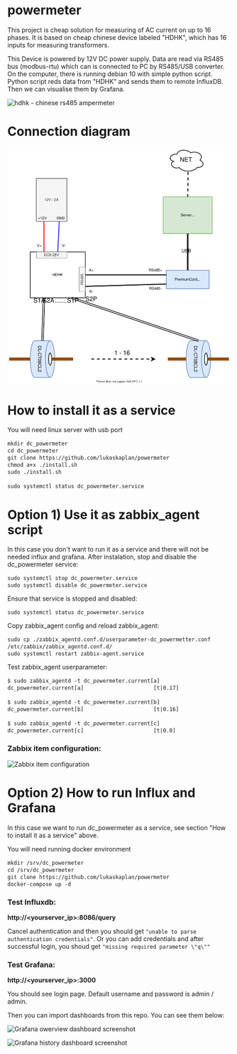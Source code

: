 # powermeter

This project is cheap solution for measuring of AC current on up to 16 phases. It is based on cheap chinese device labeled "HDHK", which has 16 inputs for measuring transformers.

This Device is powered by 12V DC power supply. Data are read via RS485 bus (modbus-rtu) which can is connected to PC by RS485/USB converter. On the computer, there is running debian 10 with simple python script. Python script reds data from "HDHK" and sends them to remote InfluxDB. Then we can visualise them by Grafana.

![hdhk - chinese rs485 ampermeter](https://github.com/lukaskaplan/powermeter/blob/master/images/HDHK.jpg) 

# Connection diagram
![Connection diagram](https://github.com/lukaskaplan/powermeter/blob/master/powermeter.svg)

# How to install it as a service
You will need linux server with usb port

```
mkdir dc_powermeter
cd dc_powermeter
git clone https://github.com/lukaskaplan/powermeter
chmod a+x ./install.sh
sudo ./install.sh

sudo systemctl status dc_powermeter.service
```
# Option 1) Use it as zabbix_agent script
In this case you don't want to run it as a service and there will not be needed influx and grafana.
After instalation, stop and disable the dc_powermeter service:

```
sudo systemctl stop dc_powermeter.service
sudo systemctl disable dc_powermeter.service
``` 

Ensure that service is stopped and disabled:

```
sudo systemctl status dc_powermeter.service
```

Copy zabbix_agent config and reload zabbix_agent:

```
sudo cp ./zabbix_agentd.conf.d/userparameter-dc_powermetter.conf /etc/zabbix/zabbix_agentd.conf.d/
sudo systemctl restart zabbix-agent.service
```

Test zabbix_agent userparameter:

```
$ sudo zabbix_agentd -t dc_powermeter.current[a]
dc_powermeter.current[a]                      [t|0.17]

$ sudo zabbix_agentd -t dc_powermeter.current[b]
dc_powermeter.current[b]                      [t|0.16]

$ sudo zabbix_agentd -t dc_powermeter.current[c]
dc_powermeter.current[c]                      [t|0.0]

```
### Zabbix item configuration:

![Zabbix item configuration](https://github.com/lukaskaplan/powermeter/blob/master/images/zabbix_item.png) 


# Option 2) How to run Influx and Grafana
In this case we want to run dc_powermeter as a service, see section "How to install it as a service" above.

You will need running docker environment

```
mkdir /srv/dc_powermeter
cd /srv/dc_powermeter
git clone https://github.com/lukaskaplan/powermeter
docker-compose up -d
```

### Test Influxdb:

**http://<yourserver_ip>:8086/query**

Cancel authentication and then you should get `"unable to parse authentication credentials"`. Or you can add credentials and after successful login, you shoud get `"missing required parameter \"q\""`


### Test Grafana:

**http://<yourserver_ip>:3000**

You should see login page. Default username and password is admin / admin.

Then you can import dashboards from this repo. You can see them below:

![Grafana owerview dashboard screenshot](https://github.com/lukaskaplan/powermeter/blob/master/images/screenshot1.png)

![Grafana history dashboard screenshot](https://github.com/lukaskaplan/powermeter/blob/master/images/screenshot2.png)



